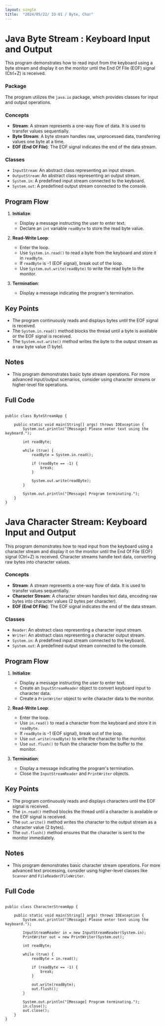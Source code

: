 ```yaml
---
layout: single
title:  "2024/05/22/ IO-01 / Byte, Char"
---
```


# Java Byte Stream : Keyboard Input and Output

This program demonstrates how to read input from the keyboard using a byte stream and display it on the monitor until the End Of File (EOF) signal (Ctrl+Z) is received.

### Package
The program utilizes the `java.io` package, which provides classes for input and output operations.

### Concepts

- **Stream**: A stream represents a one-way flow of data. It is used to transfer values sequentially.
- **Byte Stream**: A byte stream handles raw, unprocessed data, transferring values one byte at a time.
- **EOF (End Of File)**: The EOF signal indicates the end of the data stream.

### Classes

- `InputStream`: An abstract class representing an input stream.
- `OutputStream`: An abstract class representing an output stream.
- `System.in`: A predefined input stream connected to the keyboard.
- `System.out`: A predefined output stream connected to the console.

## Program Flow

1. **Initialize**:
   - Display a message instructing the user to enter text.
   - Declare an `int` variable `readByte` to store the read byte value.

2. **Read-Write Loop**:
   - Enter the loop.
   - Use `System.in.read()` to read a byte from the keyboard and store it in `readByte`.
   - If `readByte` is -1 (EOF signal), break out of the loop.
   - Use `System.out.write(readByte)` to write the read byte to the monitor.

3. **Termination**:
   - Display a message indicating the program's termination.

## Key Points
- The program continuously reads and displays bytes until the EOF signal is received.
- The `System.in.read()` method blocks the thread until a byte is available or the EOF signal is received.
- The `System.out.write()` method writes the byte to the output stream as a raw byte value (1 byte).

## Notes
- This program demonstrates basic byte stream operations. For more advanced input/output scenarios, consider using character streams or higher-level file operations.


## Full Code

~~~

public class ByteStreamApp {

    public static void main(String[] args) throws IOException {
        System.out.println("[Message] Please enter text using the keyboard.");

        int readByte;

        while (true) {
            readByte = System.in.read();

            if (readByte == -1) {
                break;
            }

            System.out.write(readByte);
        }

        System.out.println("[Message] Program terminating.");
    }
}
~~~


# Java Character Stream: Keyboard Input and Output

This program demonstrates how to read input from the keyboard using a character stream and display it on the monitor until the End Of File (EOF) signal (Ctrl+Z) is received. Character streams handle text data, converting raw bytes into character values.


### Concepts

- **Stream**: A stream represents a one-way flow of data. It is used to transfer values sequentially.
- **Character Stream**: A character stream handles text data, encoding raw bytes into character values (2 bytes per character).
- **EOF (End Of File)**: The EOF signal indicates the end of the data stream.

### Classes

- `Reader`: An abstract class representing a character input stream.
- `Writer`: An abstract class representing a character output stream.
- `System.in`: A predefined input stream connected to the keyboard.
- `System.out`: A predefined output stream connected to the console.

## Program Flow

1. **Initialize**:
   - Display a message instructing the user to enter text.
   - Create an `InputStreamReader` object to convert keyboard input to character data.
   - Create a `PrintWriter` object to write character data to the monitor.

2. **Read-Write Loop**:
   - Enter the loop.
   - Use `in.read()` to read a character from the keyboard and store it in `readByte`.
   - If `readByte` is -1 (EOF signal), break out of the loop.
   - Use `out.write(readByte)` to write the character to the monitor.
   - Use `out.flush()` to flush the character from the buffer to the monitor.

3. **Termination**:
   - Display a message indicating the program's termination.
   - Close the `InputStreamReader` and `PrintWriter` objects.

## Key Points
- The program continuously reads and displays characters until the EOF signal is received.
- The `in.read()` method blocks the thread until a character is available or the EOF signal is received.
- The `out.write()` method writes the character to the output stream as a character value (2 bytes).
- The `out.flush()` method ensures that the character is sent to the monitor immediately.

## Notes
- This program demonstrates basic character stream operations. For more advanced text processing, consider using higher-level classes like `Scanner` and `FileReader`/`FileWriter`.


## Full Code

~~~

public class CharacterStreamApp {

    public static void main(String[] args) throws IOException {
        System.out.println("[Message] Please enter text using the keyboard.");

        InputStreamReader in = new InputStreamReader(System.in);
        PrintWriter out = new PrintWriter(System.out);

        int readByte;

        while (true) {
            readByte = in.read();

            if (readByte == -1) {
                break;
            }

            out.write(readByte);
            out.flush();
        }

        System.out.println("[Message] Program terminating.");
        in.close();
        out.close();
    }
}

